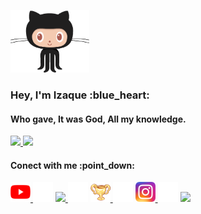 <a href="#"><img src="assets/img/gif/g.gif" height="100"/></a>

<h3> Hey, I'm Izaque :blue_heart:</h3>

<h4>Who gave, It was God, All my knowledge.</h4>

<div>
	<a href="https://github.com/brizaqueps2">
		<img src="https://github-readme-stats.vercel.app/api?username=brizaqueps2&show_icons=true&theme=github_dark&include_all_commits=true&count_private=true" height="145em"/>
		<img src="https://github-readme-stats.vercel.app/api/top-langs/?username=brizaqueps2&layout=compact&langs_count=99&theme=github_dark" height="145em"/>
	</a>
</div>

<h4> Conect with me :point_down:</h4>

<div>
	<a href="https://www.youtube.com/channel/UC0dXsHybYG5SIbwsoQ6mwpg">
		<img src="assets/img/y.ico" target="_blank" height="32"/>
	</a>
	<a href="https://github.com/brizaqueps2"><img src="assets/img/t.png" height="32"/></a>
	<a href="mailto:brizaqueps@gmail.com">
		<img src="assets/img/g.ico" target="_blank" height="32"/>
	</a>
	<a href="https://github.com/brizaqueps2"><img src="assets/img/t.png" height="32"/></a>
	<a href="https://www.urionlinejudge.com.br/judge/pt/profile/570801">
		<img src="assets/img/u.ico" target="_blank" height="32"/>
	</a>
	<a href="https://github.com/brizaqueps2"><img src="assets/img/t.png" height="32"/></a>
	<a href="https://www.instagram.com/brizaqueps/">
		<img src="assets/img/i.ico" target="_blank" height="32"/>
	</a>
	<a href="https://github.com/brizaqueps2"><img src="assets/img/t.png" height="32"/></a>
	<a href="https://www.linkedin.com/in/brizaqueps/">
		<img src="assets/img/l.ico" target="_blank" height="32"/>
	</a>
</div>
